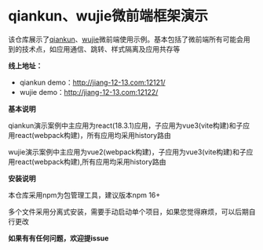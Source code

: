 # qiankun、wujie微前端框架演示

该仓库展示了[qiankun](https://qiankun.umijs.org/zh)、[wujie](https://wujie-micro.github.io/doc/)微前端使用示例。基本包括了微前端所有可能会用到的技术点，如应用通信、跳转、样式隔离及应用共存等

**线上地址：**

- qiankun demo：http://jiang-12-13.com:12121/
- wujie demo：http://jiang-12-13.com:12122/

**基本说明**

qiankun演示案例中主应用为react(18.3.1)应用，子应用为vue3(vite构建)和子应用react(webpack构建)，所有应用均采用history路由

wujie演示案例中主应用为vue2(webpack构建)，子应用为vue3(vite构建)和子应用react(webpack构建),所有应用均采用history路由

**安装说明**

本仓库采用npm为包管理工具，建议版本npm 16+

多个文件采用分离式安装，需要手动启动单个项目，如果您觉得麻烦，可以后期自行更改

**如果有有任何问题，欢迎提issue**